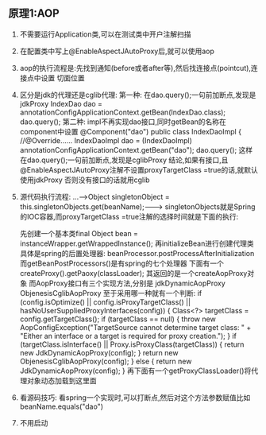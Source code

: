 ## 原理1:AOP
1. 不需要运行Application类,可以在测试类中开户注解扫描
2. 在配置类中写上@EnableAspectJAutoProxy后,就可以使用aop
3. aop的执行流程是:先找到通知(before或者after等),然后找连接点(pointcut),连接点中设置
    切面位置
4. 区分是jdk的代理还是cglib代理:
    第一种:
        在dao.query();一句前加断点,发现是jdkProxy
        IndexDao dao =  annotationConfigApplicationContext.getBean(IndexDao.class);
        dao.query();
    第二种:
        impl不再实现dao接口,同时getBean的名称在component中设置
        @Component("dao")
        public class IndexDaoImpl {
            //@Override......
        IndexDaoImpl dao = (IndexDaoImpl) annotationConfigApplicationContext.getBean("dao");
        dao.query();
        这样在dao.query();一句前加断点,发现是cglibProxy
    结论,如果有接口,且@EnableAspectJAutoProxy注解不设置proxyTargetClass =true的话,就默认使用jdkProxy
    否则没有接口的话就用cglib
5. 源代码执行流程:
    ...-->Object singletonObject = this.singletonObjects.get(beanName);--->
    singletonObjects就是Spring的IOC容器,而proxyTargetClass =true注解的选择时间就是下面的执行:
    
    先创建一个基本类final Object bean = instanceWrapper.getWrappedInstance();
    再initializeBean进行创建代理类具体是spring的后置处理器:
        beanProcessor.postProcessAfterInitialization
    而getBeanPostProcessors()是有spring的七个处理器
    下面有一个createProxy().getPaoxy(classLoader);
    其返回的是一个createAopProxy对象
    而AopProxy接口有三个实现方法,分别是
        jdkDynamicAopProxy
        ObjenesisCglibAopProxy
    至于采用哪一种就有一个判断:
        if (config.isOptimize() || config.isProxyTargetClass() || hasNoUserSuppliedProxyInterfaces(config)) {
        			Class<?> targetClass = config.getTargetClass();
        			if (targetClass == null) {
        				throw new AopConfigException("TargetSource cannot determine target class: " +
        						"Either an interface or a target is required for proxy creation.");
        			}
        			if (targetClass.isInterface() || Proxy.isProxyClass(targetClass)) {
        				return new JdkDynamicAopProxy(config);
        			}
        			return new ObjenesisCglibAopProxy(config);
        		}
        		else {
        			return new JdkDynamicAopProxy(config);
        		}
    再下面有一个getProxyClassLoader()将代理对象动态加载到这里面
6. 看源码技巧:
    看spring一个实现时,可以打断点,然后对这个方法参数赋值比如beanName.equals("dao")
   
7. 不用启动    